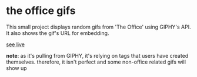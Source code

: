 # the office gifs

This small project displays random gifs from 'The Office' using GIPHY's API. It also shows the gif's URL for embedding.

[see live](https://upbeat-benz-e0db4f.netlify.com/)

**note**: as it's pulling from GIPHY, it's relying on tags that users have created themselves. therefore, it isn't perfect and some non-office related gifs will show up
